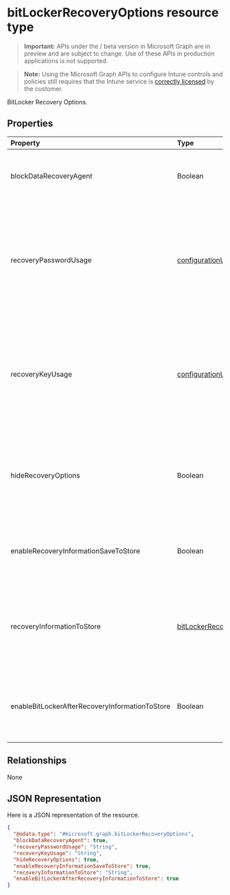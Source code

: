 ﻿# bitLockerRecoveryOptions resource type

> **Important:** APIs under the / beta version in Microsoft Graph are in preview and are subject to change. Use of these APIs in production applications is not supported.

> **Note:** Using the Microsoft Graph APIs to configure Intune controls and policies still requires that the Intune service is [correctly licensed](https://go.microsoft.com/fwlink/?linkid=839381) by the customer.

BitLocker Recovery Options.
## Properties
|Property|Type|Description|
|:---|:---|:---|
|blockDataRecoveryAgent|Boolean|Indicates whether to block certificate-based data recovery agent.|
|recoveryPasswordUsage|[configurationUsage](../resources/intune_deviceconfig_configurationusage.md)|Indicates whether users are allowed or required to generate a 48-digit recovery password for fixed or system disk. Possible values are: `blocked`, `required`, `allowed`.|
|recoveryKeyUsage|[configurationUsage](../resources/intune_deviceconfig_configurationusage.md)|Indicates whether users are allowed or required to generate a 256-bit recovery key for fixed or system disk. Possible values are: `blocked`, `required`, `allowed`.|
|hideRecoveryOptions|Boolean|Indicates whether or not to allow showing recovery options in BitLocker Setup Wizard for fixed or system disk.|
|enableRecoveryInformationSaveToStore|Boolean|Indicates whether or not to allow BitLocker recovery information to store in AD DS.|
|recoveryInformationToStore|[bitLockerRecoveryInformationType](../resources/intune_deviceconfig_bitlockerrecoveryinformationtype.md)|Configure what pieces of BitLocker recovery information are stored to AD DS. Possible values are: `passwordAndKey`, `passwordOnly`.|
|enableBitLockerAfterRecoveryInformationToStore|Boolean|Indicates whether or not to enable BitLocker until recovery information is stored in AD DS.|

## Relationships
None
## JSON Representation
Here is a JSON representation of the resource.
<!-- {
  "blockType": "resource",
  "keyProperty": "id",
  "@odata.type": "microsoft.graph.bitLockerRecoveryOptions"
}
-->
``` json
{
  "@odata.type": "#microsoft.graph.bitLockerRecoveryOptions",
  "blockDataRecoveryAgent": true,
  "recoveryPasswordUsage": "String",
  "recoveryKeyUsage": "String",
  "hideRecoveryOptions": true,
  "enableRecoveryInformationSaveToStore": true,
  "recoveryInformationToStore": "String",
  "enableBitLockerAfterRecoveryInformationToStore": true
}
```






